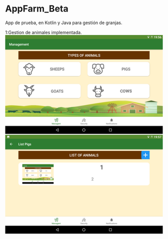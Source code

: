 # AppFarm_Beta
App de prueba, en Kotlin y Java para gestión de granjas.

1:Gestion de animales implementada.
<br>
<img src="img_git/1.png"/>
<br>
<img src="img_git/2.png"/>

